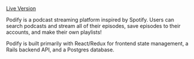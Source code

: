 [Live Version](https://podifyapp.herokuapp.com/#/)

Podify is a podcast streaming platform inspired by Spotify. Users can search podcasts and stream all of their episodes, save episodes to their accounts, and make their own playlists!

Podify is built primarily with React/Redux for frontend state management, a Rails backend API, and a Postgres database.
